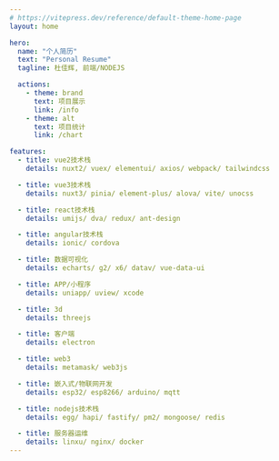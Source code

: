 ```yaml
---
# https://vitepress.dev/reference/default-theme-home-page
layout: home

hero:
  name: "个人简历"
  text: "Personal Resume"
  tagline: 杜佳辉, 前端/NODEJS

  actions:
    - theme: brand
      text: 项目展示
      link: /info
    - theme: alt
      text: 项目统计
      link: /chart

features:
  - title: vue2技术栈
    details: nuxt2/ vuex/ elementui/ axios/ webpack/ tailwindcss

  - title: vue3技术栈
    details: nuxt3/ pinia/ element-plus/ alova/ vite/ unocss

  - title: react技术栈
    details: umijs/ dva/ redux/ ant-design

  - title: angular技术栈
    details: ionic/ cordova

  - title: 数据可视化
    details: echarts/ g2/ x6/ datav/ vue-data-ui

  - title: APP/小程序
    details: uniapp/ uview/ xcode

  - title: 3d
    details: threejs

  - title: 客户端
    details: electron

  - title: web3
    details: metamask/ web3js

  - title: 嵌入式/物联网开发
    details: esp32/ esp8266/ arduino/ mqtt

  - title: nodejs技术栈
    details: egg/ hapi/ fastify/ pm2/ mongoose/ redis

  - title: 服务器运维
    details: linxu/ nginx/ docker
---
```

